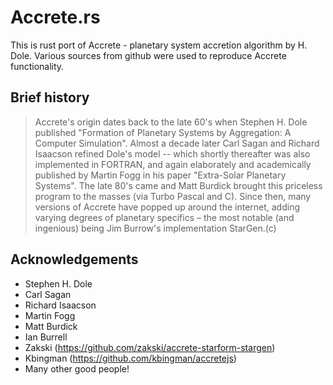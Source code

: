 Accrete.rs
========================
This is rust port of Accrete - planetary system accretion algorithm by H. Dole. Various sources from github were used to reproduce Accrete functionality.

## Brief history
>Accrete's origin dates back to the late 60's when Stephen H. Dole published "Formation of Planetary Systems by Aggregation: A Computer Simulation". 
>Almost a decade later Carl Sagan and Richard Isaacson refined Dole's model -- which shortly thereafter was also implemented in FORTRAN, and again elaborately and academically published by Martin Fogg in his paper "Extra-Solar Planetary Systems".
>The late 80's came and Matt Burdick brought this priceless program to the masses (via Turbo Pascal and C). Since then, many versions of Accrete have popped up around the internet, adding varying degrees of planetary specifics – the most notable (and ingenious) being Jim Burrow's implementation StarGen.(c)

## Acknowledgements
- Stephen H. Dole
- Carl Sagan
- Richard Isaacson
- Martin Fogg
- Matt Burdick
- Ian Burrell
- Zakski (https://github.com/zakski/accrete-starform-stargen)
- Kbingman (https://github.com/kbingman/accretejs)
- Many other good people!

